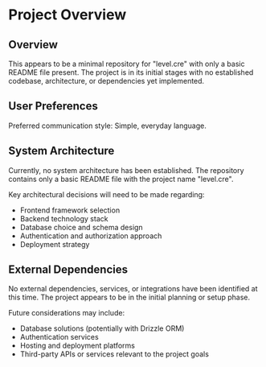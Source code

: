 # Project Overview

## Overview

This appears to be a minimal repository for "level.cre" with only a basic README file present. The project is in its initial stages with no established codebase, architecture, or dependencies yet implemented.

## User Preferences

Preferred communication style: Simple, everyday language.

## System Architecture

Currently, no system architecture has been established. The repository contains only a basic README file with the project name "level.cre". 

Key architectural decisions will need to be made regarding:
- Frontend framework selection
- Backend technology stack
- Database choice and schema design
- Authentication and authorization approach
- Deployment strategy

## External Dependencies

No external dependencies, services, or integrations have been identified at this time. The project appears to be in the initial planning or setup phase.

Future considerations may include:
- Database solutions (potentially with Drizzle ORM)
- Authentication services
- Hosting and deployment platforms
- Third-party APIs or services relevant to the project goals